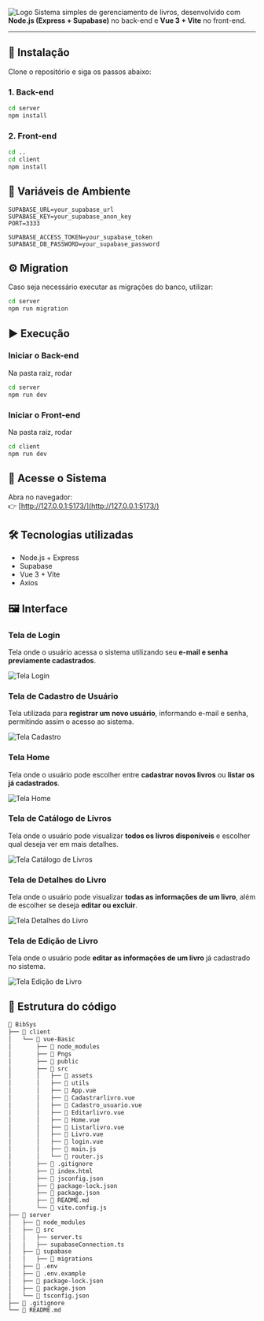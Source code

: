 
![Logo](client/vue-Basic/Pngs/Home.png)
Sistema simples de gerenciamento de livros, desenvolvido com **Node.js (Express + Supabase)** no back-end e **Vue 3 + Vite** no front-end.

---

## 🚀 Instalação

Clone o repositório e siga os passos abaixo:

### 1. Back-end

```bash
cd server
npm install
```

### 2. Front-end

```bash
cd ..
cd client
npm install
```

## 🔑 Variáveis de Ambiente

```env
SUPABASE_URL=your_supabase_url
SUPABASE_KEY=your_supabase_anon_key
PORT=3333

SUPABASE_ACCESS_TOKEN=your_supabase_token
SUPABASE_DB_PASSWORD=your_supabase_password
```

## ⚙️ Migration

Caso seja necessário executar as migrações do banco, utilizar:

```bash
cd server
npm run migration
```

## ▶️ Execução

### Iniciar o Back-end

Na pasta raiz, rodar

```bash
cd server
npm run dev
```

### Iniciar o Front-end

Na pasta raiz, rodar

```bash
cd client
npm run dev
```

## 🔗 Acesse o Sistema

Abra no navegador:  
👉 [http://127.0.0.1:5173/](http://127.0.0.1:5173/)

## 🛠️ Tecnologias utilizadas

- Node.js + Express
- Supabase
- Vue 3 + Vite
- Axios

## 🖼️ Interface

###  Tela de Login
Tela onde o usuário acessa o sistema utilizando seu **e-mail e senha previamente cadastrados**.  

![Tela Login](client/vue-Basic/Pngs/Tela_login.png)

### Tela de Cadastro de Usuário
Tela utilizada para **registrar um novo usuário**, informando e-mail e senha, permitindo assim o acesso ao sistema.  

![Tela Cadastro](client/vue-Basic/Pngs/tela_cadastro.png)

###  Tela Home
Tela onde o usuário pode escolher entre **cadastrar novos livros** ou **listar os já cadastrados**.  

![Tela Home](client/vue-Basic/Pngs/Tela_Home.png)

### Tela de Catálogo de Livros
Tela onde o usuário pode visualizar **todos os livros disponíveis** e escolher qual deseja ver em mais detalhes.  

![Tela Catálogo de Livros](client/vue-Basic/Pngs/Tela_listar_livros.png)


###  Tela de Detalhes do Livro
Tela onde o usuário pode visualizar **todas as informações de um livro**, além de escolher se deseja **editar ou excluir**.  

![Tela Detalhes do Livro](client/vue-Basic/Pngs/Exibir_livro.png)


###  Tela de Edição de Livro
Tela onde o usuário pode **editar as informações de um livro** já cadastrado no sistema.  

![Tela Edição de Livro](client/vue-Basic/Pngs/Editar_livro.png)


## 📂 Estrutura do código

```bash
📂 BibSys
├── 📂 client
│   └── 📂 vue-Basic
│       ├── 📂 node_modules
│       ├── 📂 Pngs
│       ├── 📂 public
│       ├── 📂 src
│       │   ├── 📂 assets
│       │   ├── 📂 utils
│       │   ├── 📄 App.vue
│       │   ├── 📄 Cadastrarlivro.vue
│       │   ├── 📄 Cadastro_usuario.vue
│       │   ├── 📄 Editarlivro.vue
│       │   ├── 📄 Home.vue
│       │   ├── 📄 Listarlivro.vue
│       │   ├── 📄 Livro.vue
│       │   ├── 📄 login.vue
│       │   ├── 📄 main.js
│       │   └── 📄 router.js
│       ├── 📄 .gitignore
│       ├── 📄 index.html
│       ├── 📄 jsconfig.json
│       ├── 📄 package-lock.json
│       ├── 📄 package.json
│       ├── 📄 README.md
│       └── 📄 vite.config.js
├── 📂 server
│   ├── 📂 node_modules
│   ├── 📂 src
│   │   ├── server.ts
│   │   ├── supabaseConnection.ts
│   ├── 📂 supabase
│   │   ├── 📂 migrations
│   ├── 🔑 .env
│   ├── 🔑 .env.example
│   ├── 📄 package-lock.json
│   ├── 📄 package.json
│   └── 📄 tsconfig.json
├── 📄 .gitignore
└── 📄 README.md

```
